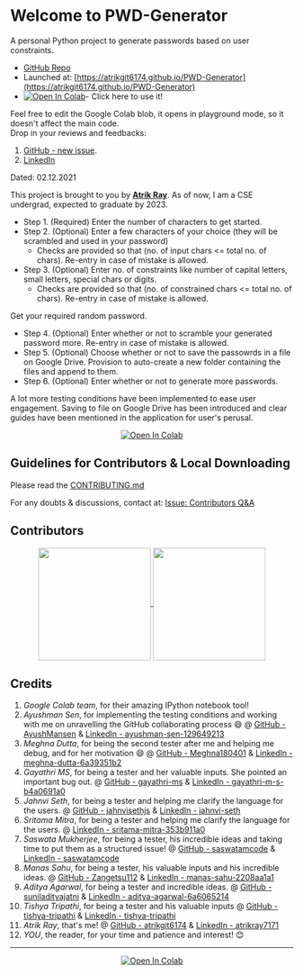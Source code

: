 # Welcome to PWD-Generator
A personal Python project to generate passwords based on user constraints.

* [GitHub Repo](https://github.com/AtrikGit6174/PWD-Generator)
* Launched at: [https://atrikgit6174.github.io/PWD-Generator](https://atrikgit6174.github.io/PWD-Generator)
* <a href="https://colab.research.google.com/github/AtrikGit6174/PWD-Generator/blob/main/PWD_Generator.ipynb" target="_top"><img src="https://colab.research.google.com/assets/colab-badge.svg" alt="Open In Colab"/></a>- Click here to use it!

Feel free to edit the Google Colab blob, it opens in playground mode, so it doesn't affect the main code.
<br/>
Drop in your reviews and feedbacks:
1. [GitHub - new issue](https://github.com/AtrikGit6174/PWD-Generator/issues/new/choose).
2. [LinkedIn](https://www.linkedin.com/in/atrikray7171/)

Dated: 02.12.2021

This project is brought to you by **[Atrik Ray](https://github.com/AtrikGit6174)**.
As of now, I am a CSE undergrad, expected to graduate by 2023.

* Step 1. (Required) Enter the number of characters to get started.
* Step 2. (Optional) Enter a few characters of your choice (they will be scrambled and used in your password)
	* Checks are provided so that (no. of input chars <= total no. of chars). Re-entry in case of mistake is allowed.
* Step 3. (Optional) Enter no. of constraints like number of capital letters, small letters, special chars or digits.
	* Checks are provided so that (no. of constrained chars <= total no. of chars). Re-entry in case of mistake is allowed.
	
Get your required random password.

* Step 4. (Optional) Enter whether or not to scramble your generated password more. Re-entry in case of mistake is allowed.
* Step 5. (Optional) Choose whether or not to save the passowrds in a file on Google Drive. Provision to auto-create a new folder containing the files and append to them.
* Step 6. (Optional) Enter whether or not to generate more passwords.

A lot more testing conditions have been implemented to ease user engagement.
Saving to file on Google Drive has been introduced and clear guides have been mentioned in the application for user's perusal.

<p align="center">
	<a href="https://colab.research.google.com/github/AtrikGit6174/PWD-Generator/blob/main/PWD_Generator.ipynb" target="_top">
  		<img src="https://colab.research.google.com/assets/colab-badge.svg" alt="Open In Colab"/>
	</a>
</p>

## Guidelines for Contributors & Local Downloading
Please read the [CONTRIBUTING.md](Contributing/CONTRIBUTING.md) 

For any doubts & discussions, contact at: [Issue: Contributors Q&A](https://github.com/AtrikGit6174/PWD-Generator/issues/new?assignees=AtrikGit6174&labels=help+wanted&template=contributors-q-a.md&title=)

## Contributors

<p align= "center">
		<a href="https://github.com/atrikgit6174">
			<img src= "https://github.com/atrikgit6174.png" width= 200px height= 200px align="center">
		</a>
		<a href="https://github.com/AyushMansen">
			<img src= "https://github.com/AyushMansen.png" width= 200px height= 200px align="center">
		</a>
</p>

## Credits
1. _Google Colab team_, for their amazing IPython notebook tool!
2. _Ayushman Sen_, for implementing the testing conditions and working with me on unravelling the GitHub collaborating process 😄 @ [GitHub - AyushMansen](https://github.com/AyushMansen) & [LinkedIn - ayushman-sen-129649213](https://www.linkedin.com/in/ayushman-sen-129649213/)
3. _Meghna Dutta_, for being the second tester after me and helping me debug, and for her motivation 😄 @ [GitHub - Meghna180401](https://github.com/Meghna180401) & [LinkedIn - meghna-dutta-6a39351b2](https://www.linkedin.com/in/meghna-dutta-6a39351b2/)
4. _Gayathri MS_, for being a tester and her valuable inputs. She pointed an important bug out. @ [GitHub - gayathri-ms](https://github.com/gayathri-ms) & [LinkedIn - gayathri-m-s-b4a0691a0](https://www.linkedin.com/in/gayathri-m-s-b4a0691a0/)
5. _Jahnvi Seth_, for being a tester and helping me clarify the language for the users. @ [GitHub - jahnvisethjs](https://github.com/jahnvisethjs) & [LinkedIn - jahnvi-seth](https://www.linkedin.com/in/jahnvi-seth/)
6. _Sritama Mitra_, for being a tester and helping me clarify the language for the users. @ [LinkedIn - sritama-mitra-353b911a0](https://www.linkedin.com/in/sritama-mitra-353b911a0/)
7. _Saswata Mukherjee_, for being a tester, his incredible ideas and taking time to put them as a structured issue! @ [GitHub - saswatamcode](https://github.com/saswatamcode) & [LinkedIn - saswatamcode](https://www.linkedin.com/in/saswatamcode/)
8. _Manas Sahu_, for being a tester, his valuable inputs and his incredible ideas. @ [GitHub - Zangetsu112](https://github.com/Zangetsu112) & [LinkedIn - manas-sahu-2208aa1a1](https://www.linkedin.com/in/manas-sahu-2208aa1a1/)
9. _Aditya Agarwal_, for being a tester and incredible ideas. @ [GitHub - suniladityajatni](https://github.com/suniladityajatni) & [LinkedIn - aditya-agarwal-6a6065214](https://www.linkedin.com/in/aditya-agarwal-6a6065214/)
10. _Tishya Tripathi_, for being a tester and his valuable inputs @ [GitHub - tishya-tripathi](https://github.com/tishya-tripathi) & [LinkedIn - tishya-tripathi](https://www.linkedin.com/in/tishya-tripathi/)
11. _Atrik Ray_, that's me! @ [GitHub - atrikgit6174](https://github.com/atrikgit6174) & [LinkedIn - atrikray7171](https://www.linkedin.com/in/atrikray7171/)
12. _YOU_, the reader, for your time and patience and interest! 😊

****************************************************************************************************************************************
<p align="center">
	<a href="https://colab.research.google.com/github/AtrikGit6174/PWD-Generator/blob/main/PWD_Generator.ipynb" target="_top">
  		<img src="https://colab.research.google.com/assets/colab-badge.svg" alt="Open In Colab"/>
	</a>
</p>
<!--script src="https://gist.github.com/AtrikGit6174/b6274fdd4d03b7beedf11d8d94c3b907.js"></script-->
